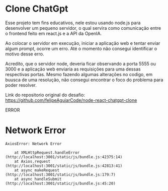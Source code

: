 # Clone ChatGpt

Esse projeto tem fins educativos, nele estou usando node.js para desenvolver um pequeno servidor, o qual servira como comunicação entre o frontend feito em react.js e a API da OpenIA.

Ao colocar o servidor em execução, iniciar a aplicação web e tentar enviar algum prompt, ocorre um erro. Até o momento não consegui identificar o motivo desse erro.

Acredito, que o servidor node, deveria ficar observando a porta 5555 ou 3000 e a aplicação web enviaria as requisições para uma dessas respectivas portas. Mesmo fazendo algumas alterações no codigo, em buusca de uma resolução, não consegui encontrar o foco do problema para poder resolver.

Link do repositorio original do desafio: <a>https://github.com/felipeAguiarCode/node-react-chatgpt-clone</a>

ERROR

# Network Error
```
AxiosError: Network Error

    at XMLHttpRequest.handleError (http://localhost:3001/static/js/bundle.js:42375:14)
    at Axios.request (http://localhost:3001/static/js/bundle.js:42813:41)
    at async makeRequest (http://localhost:3001/static/js/bundle.js:179:7)
    at async handleSubmit (http://localhost:3001/static/js/bundle.js:45:20)

```
